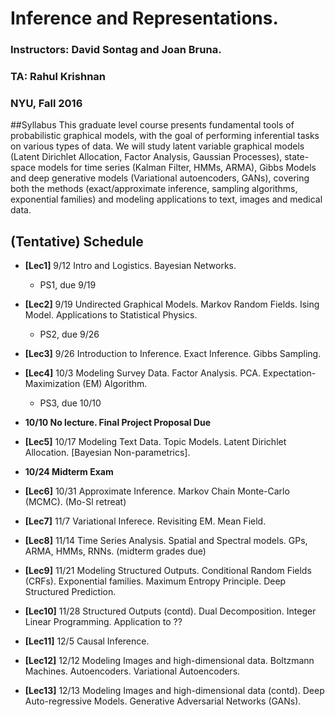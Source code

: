# Inference and Representations. 
### Instructors: David Sontag and Joan Bruna. 
### TA: Rahul Krishnan
### NYU, Fall 2016

##Syllabus
This graduate level course presents fundamental tools of probabilistic graphical models, with the goal of performing inferential tasks on various types of data. We will study latent variable graphical models (Latent Dirichlet Allocation, Factor Analysis, Gaussian Processes), state-space models for time series (Kalman Filter, HMMs, ARMA), Gibbs Models and deep generative models (Variational autoencoders, GANs), covering both the methods (exact/approximate inference, sampling algorithms, exponential families) and modeling applications to text, images and medical data.

## (Tentative) Schedule

- **[Lec1]** 9/12 Intro and Logistics. Bayesian Networks. 

  - PS1, due 9/19

- **[Lec2]** 9/19 Undirected Graphical Models. Markov Random Fields. Ising Model. Applications to Statistical Physics.

  - PS2, due 9/26

- **[Lec3]** 9/26 Introduction to Inference. Exact Inference. Gibbs Sampling. 


- **[Lec4]** 10/3 Modeling Survey Data. Factor Analysis. PCA. Expectation-Maximization (EM) Algorithm. 

  - PS3, due 10/10


- **10/10 No lecture. Final Project Proposal Due** 

- **[Lec5]** 10/17 Modeling Text Data. Topic Models. Latent Dirichlet Allocation. [Bayesian Non-parametrics]. 

- **10/24 Midterm Exam**

- **[Lec6]** 10/31 Approximate Inference. Markov Chain Monte-Carlo (MCMC). (Mo-Sl retreat) 

- **[Lec7]** 11/7 Variational Inferece. Revisiting EM. Mean Field. 

- **[Lec8]** 11/14 Time Series Analysis. Spatial and Spectral models. GPs, ARMA, HMMs, RNNs.  (midterm grades due)

- **[Lec9]** 11/21 Modeling Structured Outputs. Conditional Random Fields (CRFs). Exponential families. Maximum Entropy Principle. Deep Structured Prediction.

- **[Lec10]** 11/28 Structured Outputs (contd). Dual Decomposition. Integer Linear Programming. Application to ??

- **[Lec11]** 12/5 Causal Inference. 

- **[Lec12]** 12/12 Modeling Images and high-dimensional data. Boltzmann Machines. Autoencoders. Variational Autoencoders. 

- **[Lec13]** 12/13 Modeling Images and high-dimensional data (contd). Deep Auto-regressive Models. Generative Adversarial Networks (GANs).







